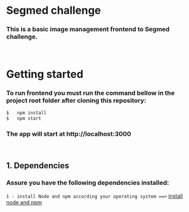 # Segmed challenge
### This is a basic image management frontend to Segmed challenge.
&nbsp;&nbsp;
# Getting started
### To run frontend you must run the command bellow in the project root folder after cloning this repository:
```sh
$   npm install
$   npm start
```
### The app will start at http://localhost:3000
&nbsp;&nbsp;
## 1. Dependencies
### Assure you have the following dependencies installed:
`1 - install Node and npm according your operating system ==>` [install node and npm](https://nodejs.org/en/download/package-manager/)
